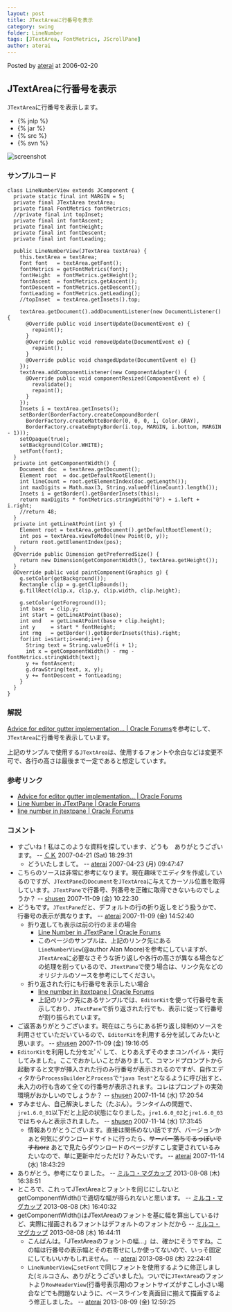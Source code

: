 ```yaml
---
layout: post
title: JTextAreaに行番号を表示
category: swing
folder: LineNumber
tags: [JTextArea, FontMetrics, JScrollPane]
author: aterai
---
```


Posted by [aterai](http://terai.xrea.jp/aterai.html) at 2006-02-20

## JTextAreaに行番号を表示
`JTextArea`に行番号を表示します。

- {% jnlp %}
- {% jar %}
- {% src %}
- {% svn %}

<!-- dummy comment line for breaking list -->

![screenshot](http://lh4.ggpht.com/_9Z4BYR88imo/TQTPV_bkDWI/AAAAAAAAAd0/Jktuzx5j5gU/s800/LineNumber.png)

### サンプルコード
<pre class="prettyprint"><code>class LineNumberView extends JComponent {
  private static final int MARGIN = 5;
  private final JTextArea textArea;
  private final FontMetrics fontMetrics;
  //private final int topInset;
  private final int fontAscent;
  private final int fontHeight;
  private final int fontDescent;
  private final int fontLeading;

  public LineNumberView(JTextArea textArea) {
    this.textArea = textArea;
    Font font   = textArea.getFont();
    fontMetrics = getFontMetrics(font);
    fontHeight  = fontMetrics.getHeight();
    fontAscent  = fontMetrics.getAscent();
    fontDescent = fontMetrics.getDescent();
    fontLeading = fontMetrics.getLeading();
    //topInset  = textArea.getInsets().top;

    textArea.getDocument().addDocumentListener(new DocumentListener() {
      @Override public void insertUpdate(DocumentEvent e) {
        repaint();
      }
      @Override public void removeUpdate(DocumentEvent e) {
        repaint();
      }
      @Override public void changedUpdate(DocumentEvent e) {}
    });
    textArea.addComponentListener(new ComponentAdapter() {
      @Override public void componentResized(ComponentEvent e) {
        revalidate();
        repaint();
      }
    });
    Insets i = textArea.getInsets();
    setBorder(BorderFactory.createCompoundBorder(
      BorderFactory.createMatteBorder(0, 0, 0, 1, Color.GRAY),
      BorderFactory.createEmptyBorder(i.top, MARGIN, i.bottom, MARGIN - 1)));
    setOpaque(true);
    setBackground(Color.WHITE);
    setFont(font);
  }
  private int getComponentWidth() {
    Document doc  = textArea.getDocument();
    Element root  = doc.getDefaultRootElement();
    int lineCount = root.getElementIndex(doc.getLength());
    int maxDigits = Math.max(3, String.valueOf(lineCount).length());
    Insets i = getBorder().getBorderInsets(this);
    return maxDigits * fontMetrics.stringWidth("0") + i.left + i.right;
    //return 48;
  }
  private int getLineAtPoint(int y) {
    Element root = textArea.getDocument().getDefaultRootElement();
    int pos = textArea.viewToModel(new Point(0, y));
    return root.getElementIndex(pos);
  }
  @Override public Dimension getPreferredSize() {
    return new Dimension(getComponentWidth(), textArea.getHeight());
  }
  @Override public void paintComponent(Graphics g) {
    g.setColor(getBackground());
    Rectangle clip = g.getClipBounds();
    g.fillRect(clip.x, clip.y, clip.width, clip.height);

    g.setColor(getForeground());
    int base  = clip.y;
    int start = getLineAtPoint(base);
    int end   = getLineAtPoint(base + clip.height);
    int y     = start * fontHeight;
    int rmg   = getBorder().getBorderInsets(this).right;
    for(int i=start;i&lt;=end;i++) {
      String text = String.valueOf(i + 1);
      int x = getComponentWidth() - rmg - fontMetrics.stringWidth(text);
      y += fontAscent;
      g.drawString(text, x, y);
      y += fontDescent + fontLeading;
    }
  }
}
</code></pre>

### 解説
[Advice for editor gutter implementation... | Oracle Forums](https://forums.oracle.com/message/6217372)を参考にして、`JTextArea`に行番号を表示しています。

上記のサンプルで使用する`JTextArea`は、使用するフォントや余白などは変更不可で、各行の高さは最後まで一定であると想定しています。

### 参考リンク
- [Advice for editor gutter implementation... | Oracle Forums](https://forums.oracle.com/message/6217372)
- [Line Number in JTextPane | Oracle Forums](https://forums.oracle.com/message/5782932)
- [line number in jtextpane | Oracle Forums](https://forums.oracle.com/message/6267595)

<!-- dummy comment line for breaking list -->

### コメント
- すごいね！私はこのような資料を探しています、どうも　ありがとうございます。 -- [ＣＫ](http://terai.xrea.jp/ＣＫ.html) 2007-04-21 (Sat) 18:29:31
    - どういたしまして。 -- [aterai](http://terai.xrea.jp/aterai.html) 2007-04-23 (月) 09:47:47
- こちらのソースは非常に参考になります。現在趣味でエディタを作成しているのですが、`JTextPane`の`Document`を`JTextArea`に与えてカーソル位置を取得しています。`JTextPane`で行番号、列番号を正確に取得できないものでしょうか？ -- [shusen](http://terai.xrea.jp/shusen.html) 2007-11-09 (金) 10:22:30
- どうもです。`JTextPane`だと、デフォルトの行の折り返しをどう扱うかで、行番号の表示が異なります。   -- [aterai](http://terai.xrea.jp/aterai.html) 2007-11-09 (金) 14:52:40
    - 折り返しても表示は前の行のままの場合
        - [Line Number in JTextPane | Oracle Forums](https://forums.oracle.com/message/5782932)
        - このページのサンプルは、上記のリンク先にある`LineNumberView`(@author Alan Moore)を参考にしていますが、`JTextArea`に必要なさそうな折り返しや各行の高さが異なる場合などの処理を削っているので、`JTextPane`で使う場合は、リンク先などのオリジナルのソースを参考にしてください。
    - 折り返された行にも行番号を表示したい場合
        - [line number in jtextpane | Oracle Forums](https://forums.oracle.com/message/6267595)
        - 上記のリンク先にあるサンプルでは、`EditorKit`を使って行番号を表示しており、`JTextPane`で折り返された行でも、表示に従って行番号が割り振られています。
- ご返答ありがとうございます。現在はこちらにある折り返し抑制のソースを利用させていただいているので、`EditorKit`を利用する分を試してみたいと思います。 -- [shusen](http://terai.xrea.jp/shusen.html) 2007-11-09 (金) 19:16:05
- `EditorKit`を利用した分をｺﾋﾟﾍﾟして、とりあえずそのままコンパイル・実行してみました。ここでおかしいことがありまして、コマンドプロンプトから起動すると文字が挿入された行のみ行番号が表示されるのですが、自作エディタから`ProcessBuilder`と`Process`で`"java Test"`となるように呼び出すと、未入力の行も含めて全ての行番号が表示されます。コレはプロンプトの実効環境がおかしいのでしょうか？ -- [shusen](http://terai.xrea.jp/shusen.html) 2007-11-14 (水) 17:20:54
- すみません、自己解決しました（たぶん）。ランタイムの問題で、`jre1.6.0_01`以下だと上記の状態になりました。`jre1.6.0_02`と`jre1.6.0_03`ではちゃんと表示されました。 -- [shusen](http://terai.xrea.jp/shusen.html) 2007-11-14 (水) 17:31:45
    - 情報ありがとうございます。直接は関係のない話ですが、バージョンかぁと何気にダウンロードサイトに行ったら、~~サーバー落ちてるっぽいですねorz~~ あとで見たらダウンロードのページがすこし変更されているみたいなので、単に更新中だっただけ？みたいです。 -- [aterai](http://terai.xrea.jp/aterai.html) 2007-11-14 (水) 18:43:29
- ありがとう。参考になりました。 -- [ミルコ・マグカップ](http://terai.xrea.jp/ミルコ・マグカップ.html) 2013-08-08 (木) 16:38:51
- ところで、これってJTextAreaとフォントを同じにしないとgetComponentWidth()で適切な幅が得られないと思います。 -- [ミルコ・マグカップ](http://terai.xrea.jp/ミルコ・マグカップ.html) 2013-08-08 (木) 16:40:32
- getComponentWidth()はJTextAreaのフォントを基に幅を算出しているけど、実際に描画されるフォントはデフォルトのフォントだから -- [ミルコ・マグカップ](http://terai.xrea.jp/ミルコ・マグカップ.html) 2013-08-08 (木) 16:44:11
    - こんばんは。「JTextAreaのフォントの幅...」は、確かにそうですね。この幅は行番号の表示幅とその右寄せにしか使ってないので、いっそ固定にしてもいいかもしれません。 -- [aterai](http://terai.xrea.jp/aterai.html) 2013-08-08 (木) 22:24:41
    - `LineNumberView`に`setFont`で同じフォントを使用するように修正しました(ミルコさん、ありがとうございました)。ついでに`JTextArea`のフォントより`RowHeaderView`(行番号表示用)のフォントサイズがすこし小さい場合などでも問題ないように、ベースラインを真面目に揃えて描画するよう修正しました。 -- [aterai](http://terai.xrea.jp/aterai.html) 2013-08-09 (金) 12:59:25

<!-- dummy comment line for breaking list -->

